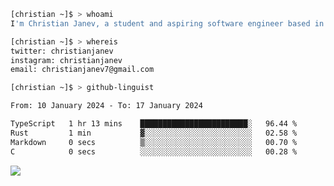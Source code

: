 ```bash
[christian ~]$ > whoami
I'm Christian Janev, a student and aspiring software engineer based in Chicago, IL
```
```bash
[christian ~]$ > whereis
twitter: christianjanev
instagram: christianjanev
email: christianjanev7@gmail.com
```

```bash
[christian ~]$ > github-linguist
```
<!--START_SECTION:waka-->

```txt
From: 10 January 2024 - To: 17 January 2024

TypeScript   1 hr 13 mins    ████████████████████████░   96.44 %
Rust         1 min           ▓░░░░░░░░░░░░░░░░░░░░░░░░   02.58 %
Markdown     0 secs          ▒░░░░░░░░░░░░░░░░░░░░░░░░   00.70 %
C            0 secs          ░░░░░░░░░░░░░░░░░░░░░░░░░   00.28 %
```

<!--END_SECTION:waka-->

![](https://komarev.com/ghpvc/?username=christianjanev)
